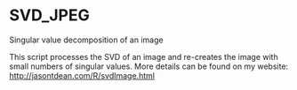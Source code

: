 # SVD_JPEG
Singular value decomposition of an image

This script processes the SVD of an image and re-creates the image with small numbers of singular values.  More details can be found on my website:  http://jasontdean.com/R/svdImage.html
